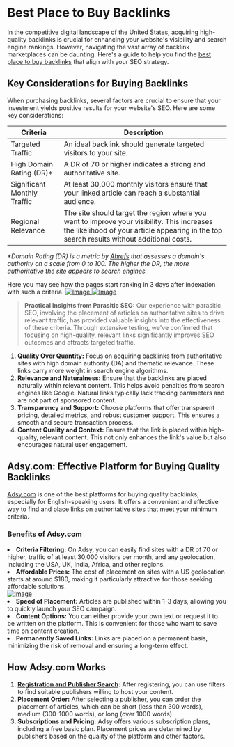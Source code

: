 <h1>Best Place to Buy Backlinks</h1>
<p>In the competitive digital landscape of the United States, acquiring high-quality backlinks is crucial for enhancing your website's visibility and search engine rankings. However, navigating the vast array of backlink marketplaces can be daunting. Here's a guide to help you find the <a href="https://ref.adsy.com/?ref=referral&ref_type=direct&ref_id=jcckfooeo3etdkvh&ref_item=3">best place to buy backlinks</a> that align with your SEO strategy.</p>
<h2>Key Considerations for Buying Backlinks</h2>
<p>When purchasing backlinks, several factors are crucial to ensure that your investment yields positive results for your website's SEO. Here are some key considerations:</p>

<table>
    <thead>
        <tr>
            <th>Criteria</th>
            <th>Description</th>
        </tr>
    </thead>
    <tbody>
        <tr>
            <td>Targeted Traffic</td>
            <td>An ideal backlink should generate targeted visitors to your site.</td>
        </tr>
        <tr>
            <td>High Domain Rating (DR)*</td>
            <td>A DR of 70 or higher indicates a strong and authoritative site.</td>
        </tr>
        <tr>
            <td>Significant Monthly Traffic</td>
            <td>At least 30,000 monthly visitors ensure that your linked article can reach a substantial audience.</td>
        </tr>
        <tr>
            <td>Regional Relevance</td>
            <td>The site should target the region where you want to improve your visibility. This increases the likelihood of your article appearing in the top search results without additional costs.</td>
        </tr>
    </tbody>
</table>
<p></p><em>*Domain Rating (DR) is a metric by <a href="https://ahrefs.com" target="_blank">Ahrefs</a> that assesses a domain's authority on a scale from 0 to 100. The higher the DR, the more authoritative the site appears to search engines.</em></p>
Here you may see how the pages start ranking in 3 days after indexation with such a criteria.

<a href="https://github.com/user-attachments/assets/5f9e164a-526c-47da-bcfd-bd1786e8887a">
    <img src="https://github.com/user-attachments/assets/5f9e164a-526c-47da-bcfd-bd1786e8887a" alt="Image">
</a>
<a href="https://github.com/user-attachments/assets/14dd0416-e63c-4635-b41a-ec55e97e8d92">
    <img src="https://github.com/user-attachments/assets/14dd0416-e63c-4635-b41a-ec55e97e8d92" alt="Image">
</a>
<blockquote>
    <strong>Practical Insights from Parasitic SEO:</strong> Our experience with parasitic SEO, involving the placement of articles on authoritative sites to drive relevant traffic, has provided valuable insights into the effectiveness of these criteria. Through extensive testing, we've confirmed that focusing on high-quality, relevant links significantly improves SEO outcomes and attracts targeted traffic.
</blockquote>

<ol>
<li><strong>Quality Over Quantity:</strong> Focus on acquiring backlinks from authoritative sites with high domain authority (DA) and thematic relevance. These links carry more weight in search engine algorithms.</li>


<li><strong>Relevance and Naturalness:</strong> Ensure that the backlinks are placed naturally within relevant content. This helps avoid penalties from search engines like Google. Natural links typically lack tracking parameters and are not part of sponsored content.</li>


<li><strong>Transparency and Support:</strong> Choose platforms that offer transparent pricing, detailed metrics, and robust customer support. This ensures a smooth and secure transaction process.</li>


<li><strong>Content Quality and Context:</strong> Ensure that the link is placed within high-quality, relevant content. This not only enhances the link's value but also encourages natural user engagement.</li>
</ol>
<h2>Adsy.com: Effective Platform for Buying Quality Backlinks</h2>
<p><a href="https://ref.adsy.com/?ref=referral&ref_type=direct&ref_id=jcckfooeo3etdkvh&ref_item=3">Adsy.com</a> is one of the best platforms for buying quality backlinks, especially for English-speaking users. It offers a convenient and effective way to find and place links on authoritative sites that meet your minimum criteria.</p>
<h3>Benefits of Adsy.com</h3>
</ol>
<li><strong>Criteria Filtering:</strong> On Adsy, you can easily find sites with a DR of 70 or higher, traffic of at least 30,000 visitors per month, and any geolocation, including the USA, UK, India, Africa, and other regions.</li>


<li><strong>Affordable Prices:</strong> The cost of placement on sites with a US geolocation starts at around $180, making it particularly attractive for those seeking affordable solutions.</li>
<a href="https://github.com/user-attachments/assets/19a150a7-f5eb-4289-8f77-e3ed455b90ec">
    <img src="https://github.com/user-attachments/assets/19a150a7-f5eb-4289-8f77-e3ed455b90ec" alt="Image">
</a>


<li><strong>Speed of Placement:</strong> Articles are published within 1-3 days, allowing you to quickly launch your SEO campaign.</li>


<li><strong>Content Options:</strong> You can either provide your own text or request it to be written on the platform. This is convenient for those who want to save time on content creation.</li>


<li><strong>Permanently Saved Links:</strong> Links are placed on a permanent basis, minimizing the risk of removal and ensuring a long-term effect.</li>
</ol>


<h2>How Adsy.com Works</h2>
<ol>
<li><strong><a href="https://ref.adsy.com/?ref=referral&ref_type=direct&ref_id=jcckfooeo3etdkvh&ref_item=3">Registration and Publisher Search</a>:</strong> After registering, you can use filters to find suitable publishers willing to host your content.</li>


<li><strong>Placement Order:</strong> After selecting a publisher, you can order the placement of articles, which can be short (less than 300 words), medium (300-1000 words), or long (over 1000 words).</li>


<li><strong>Subscriptions and Pricing:</strong> Adsy offers various subscription plans, including a free basic plan. Placement prices are determined by publishers based on the quality of the platform and other factors.</li>
</ol>
